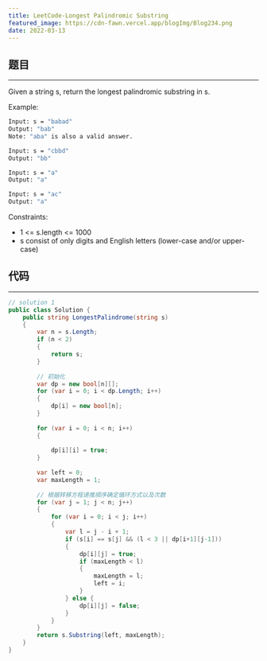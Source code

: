 ```yaml
---
title: LeetCode-Longest Palindromic Substring
featured_image: https://cdn-fawn.vercel.app/blogImg/Blog234.png
date: 2022-03-13
---
```


## 题目
***  
Given a string s, return the longest palindromic substring in s.

Example: 
``` sh
Input: s = "babad"
Output: "bab"
Note: "aba" is also a valid answer.

Input: s = "cbbd"
Output: "bb"

Input: s = "a"
Output: "a"

Input: s = "ac"
Output: "a"
```

Constraints:
- 1 <= s.length <= 1000
- s consist of only digits and English letters (lower-case and/or upper-case)

## 代码
***  
``` csharp
// solution 1
public class Solution {
    public string LongestPalindrome(string s)
    {
        var n = s.Length;
        if (n < 2)
        {
            return s;
        }
        
        // 初始化
        var dp = new bool[n][];
        for (var i = 0; i < dp.Length; i++)
        {
            dp[i] = new bool[n];
        }
    
        for (var i = 0; i < n; i++)
        {
                
            dp[i][i] = true;
        }
    
        var left = 0;
        var maxLength = 1;
    
        // 根据转移方程递推顺序确定循环方式以及次数
        for (var j = 1; j < n; j++) 
        {
            for (var i = 0; i < j; i++) 
            {
                var l = j - i + 1;
                if (s[i] == s[j] && (l < 3 || dp[i+1][j-1])) 
                {
                    dp[i][j] = true;
                    if (maxLength < l) 
                    {
                        maxLength = l;
                        left = i;
                    }
                } else {
                    dp[i][j] = false;
                }
            }
        }
        return s.Substring(left, maxLength);
    }
}
```